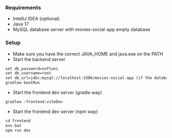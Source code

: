 
### Requirements

- IntelliJ IDEA (optional)
- Java 17
- MySQL database server with movies-social-app empty database

### Setup
- Make sure you have the correct JAVA_HOME and java.exe on the PATH
- Start the backend server
```dtd
set db_password=softuni
set db_username=root
set db_url=jdbc:mysql://localhost:3306/movies-social-app (if the database server is on localhost:3306 and has movies-social-app skip this env)
gradlew bootRun
```
- Start the frontend dev server (gradle way)
```dtd
gradlew :frontend:viteDev
```

- Start the frontend dev server (npm way)
```dtd
cd frontend
env.bat
npm run dev
```